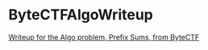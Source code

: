 # ByteCTFAlgoWriteup
[Writeup for the Algo problem, Prefix Sums, from ByteCTF](https://github.com/csn3rd/ByteCTFAlgoWriteup/blob/master/writeup.md)
